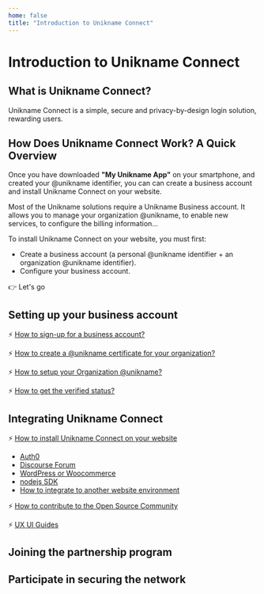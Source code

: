 ```yaml
---
home: false
title: "Introduction to Unikname Connect"
---
```


# Introduction to Unikname Connect

## What is Unikname Connect?

Unikname Connect is a simple, secure and privacy-by-design login solution, rewarding users. 

## How Does Unikname Connect Work? A Quick Overview

Once you have downloaded **"My Unikname App"** on your smartphone, and created your @unikname identifier, you can can create a business account and install Unikname Connect on your website.

Most of the Unikname solutions require a Unikname Business account. It allows you to manage your organization @unikname, to enable new services, to configure the billing information...

To install Unikname Connect on your website, you must first: 
- Create a business account (a personal @unikname identifier + an organization @unikname identifier).
- Configure your business account.

👉 Let's go


## Setting up your business account

:zap: [How to sign-up for a business account?](./howto-signup-for-a-business-account)

:zap: [How to create a @unikname certificate for your organization?](./howto-create-unikname-certificate-for-organization)

:zap: [How to setup your Organization @unikname?](./howto-setup-organization-unikname)

:zap: [How to get the verified status?](./howto-get-unikname-verified-status)

## Integrating Unikname Connect

:zap: [How to install Unikname Connect on your website](./howto-integrate-unikname-connect)

* [Auth0](./integration-technology/auth0)
* [Discourse Forum](./integration-technology/discourse)
* [WordPress or Woocommerce](./integration-technology/wordpress)
* [nodejs SDK](./integration-technology/nodejs)
* [How to integrate to another website environment](./#)

:zap: [How to contribute to the Open Source Community](./#)

:zap: [UX UI Guides](./#)

## Joining the partnership program

## Participate in securing the network

